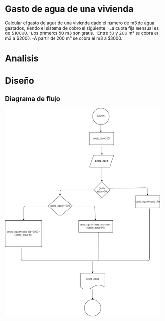 # Gasto de agua de una vivienda

Calcular el gasto de agua de una vivienda dado el número de m3 de agua gastados, siendo el sistema de cobro el siguiente:
-La cuota fija mensual es de $10000.
-Los primeros 50 m3
 son gratis.
-Entre 50 y 200 m³ se cobra el m3
 a $2000.
-A partir de 200 m³ se cobra el m3
 a $3000.

 # Analisis 

 # Diseño

 ## Diagrama de flujo

![diagrama de flujo](diagrama.png "diagrama de flujo")

